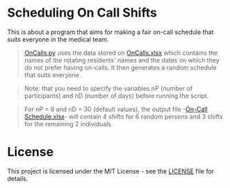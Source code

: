 # Scheduling On Call Shifts
This is about a program that aims for making a fair on-call schedule that suits everyone in the medical team. 

> [OnCalls.py](OnCalls.py) uses the data stored on [OnCalls.xlsx](OnCalls.xlsx) which contains the names of the rotating residents' names and the dates on which they do not prefer having on-calls. It then generates a random schedule that suits everyone. 

> Note: that you need to specify the variables nP (number of participants) and nD (number of days) before running the script.

> For nP = 8 and nD = 30 (default values), the output file -[On-Call Schedule.xlsx](On-Call%20Schedule.xlsx)- will contain 4 shifts for 6 random persons and 3 shifts for the remaining 2 individuals. 

# License
This project is licensed under the MIT License - see the [LICENSE](LICENSE) file for details.
